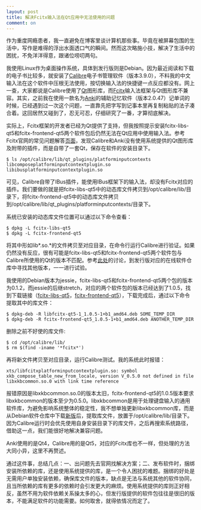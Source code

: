 ```yaml
---
layout: post
title: 解决Fcitx输入法在Qt应用中无法使用的问题
comment: on
---
```


作为重度网瘾患者，我一直避免在博客里谈计算机那些事。毕竟在被屏幕包围的生活中，写作是难得的浮出水面透口气的瞬间。然而这次略施小技，解决了生活中的困扰，不免洋洋得意，跟诸位唠叨两句。

<!--excerpt-->

我使用Linux作为桌面操作系统，具体到发行版则是Debian。因为最近阅读和下载的电子书比较多，就安装了[Calibre](https://calibre-ebook.com/)电子书管理软件（版本3.9.0），不料我的中文输入法在这个软件中压根无法使用，按切换输入法的快捷键一点反应都没有。网上一查，大家都说是Calibre使用了[Qt](https://www.qt.io/)图形库，而[Fcitx](https://fcitx-im.org/wiki/Fcitx)输入法框架与Qt图形库不兼容。其实，之前我在使用一款名为[Anki](https://apps.ankiweb.net/)的辅助记忆软件（版本2.0.47）记单词的时候，已经遇到过一次这个问题，一直靠先把字写到记事本里再复制粘贴的法子凑合着。这回居然又碰到了，忍无可忍，仔细研究了一番，才算彻底解决。

实际上，Fcitx框架的开发者已经为Qt提供了支持，但我按照提示安装fcitx-libs-qt5和fcitx-frontend-qt5两个软件包后仍然无法在Qt应用中使用输入法。参考Fcitx官网的常见问题解答[页面](https://fcitx-im.org/wiki/FAQ#Is_it_a_Qt_application_that_bundles_its_own_Qt_library.3F)，发现Calibre和Anki没有使用系统提供的Qt图形库及附带的插件，而是自带了一套Qt，保存在软件的安装目录下。
```
$ ls /opt/calibre/lib/qt_plugins/platforminputcontexts
libcomposeplatforminputcontextplugin.so  libibusplatforminputcontextplugin.so
```

可见，Calibre自带了IBus插件，能使用IBus框架下的输入法，却没有Fcitx对应的插件。我们要做的就是把fcitx-libs-qt5中的动态库文件拷贝到/opt/calibre/lib/目录下，将fcitx-frontend-qt5中的动态库文件拷贝到/opt/calibre/lib/qt_plugins/platforminputcontexts/目录下。

系统已安装的动态库文件位置可以通过以下命令查看：
```
$ dpkg -L fcitx-libs-qt5
$ dpkg -L fcitx-frontend-qt5
```
将其中形如lib\*.so.\*的文件拷贝至对应目录，在命令行运行Calibre进行验证。如果仍然没有反应，很有可能是fcitx-libs-qt5和fcitx-frontend-qt5两个软件包与Calibre所使用的Qt的版本不匹配。参考[此处](https://groups.google.com/forum/#!topic/fcitx/9e4TI39_4sk)的讨论，到发行版对应的在线软件仓库中寻找其他版本，一一进行试验。

我使用的Debian版本为jessie，fcitx-libs-qt5和fcitx-frontend-qt5两个包的版本为0.1.2，而jessie的后继stretch，对应的两个软件包的版本已经达到了1.0.5，找到下载链接（[fcitx-libs-qt5](https://packages.debian.org/stretch/libfcitx-qt5-1)，[fcitx-frontend-qt5](https://packages.debian.org/stretch/fcitx-frontend-qt5)），下载完成后，通过以下命令提取其中的库文件：
```
$ dpkg-deb -R libfcitx-qt5-1_1.0.5-1+b1_amd64.deb SOME_TEMP_DIR
$ dpkg-deb -R fcitx-frontend-qt5_1.0.5-1+b1_amd64.deb ANOTHER_TEMP_DIR
```

删除之前不好使的库文件:
```
$ cd /opt/calibre/lib/
$ rm $(find -iname '*fcitx*')
```
再将新文件拷贝至对应目录，运行Calibre测试。我的系统此时报错：
```
xts/libfcitxplatforminputcontextplugin.so: symbol xkb_compose_table_new_from_locale, version V_0.5.0 not defined in file libxkbcommon.so.0 with link time reference
```
报错原因是libxkbcommon.so.0的版本太旧，fcitx-frontend-qt5的1.0.5版本要求libxkbcommon的版本至少为0.5.0。libxkbcommon是用于处理键盘输入的通用软件库，为避免影响系统整体的稳定性，我不想单独更新libxkbcommon库，而是从Debian软件仓库中下载[新版](https://packages.debian.org/stretch/libxkbcommon0)后，提取库文件，放置于/opt/calibre/lib/目录下。因为Calibre运行时会优先使用自身安装目录下的库文件，之后再搜索系统路径，借助这一点，我们能很好地解决兼容问题。

Anki使用的是Qt4，Calibre用的是Qt5，对应的Fcitx库也不一样，但处理的方法大同小异，这里不再赘述。

通过这件事，总结几点：一、出问题先去官网找解决方案；二、发布软件时，捆绑安装所依赖的库，还是使用系统提供的库，是一个令人困扰的难题。捆绑的好处是无需用户单独安装依赖，确保库文件的版本，缺点是无法与系统其他的软件协同，且当所依赖的库有更多的依赖时会引发更大的麻烦。使用系统提供的库则正好相反，虽然不用为软件依赖关系操太多的心，但发行版提供的软件包往往是很旧的版本，不能满足软件的功能需要。如何取舍，就得依情况而定了。
